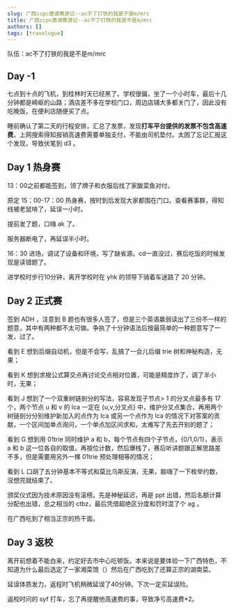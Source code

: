 ```yaml
---
slug: 广西ccpc邀请赛游记--ac不了打铁的我是不是m/mrc
title: 广西ccpc邀请赛游记--ac不了打铁的我是不是m/mrc
authors: []
tags: [travelogue]
---
```

队伍：ac不了打铁的我是不是m/mrc
## Day -1
七点到十点的飞机，到桂林时天已经黑了。学校很偏，坐了一个小时车，最后十几分钟都是崎岖的山路；酒店差不多在学校门口，周边店铺大多都关门了，因此没有吃晚饭，在便利店随便买了点。

睡前确认了第二天的行程安排，汇总了发票，发现**打车平台提供的发票不包含高速费**。上网搜索得知报销高速费需要单独支付，不能由司机垫付。太困了忘记汇报这个发现，导致伏笔到 d3 。

## Day 1 热身赛

13：00之前都能签到，领了牌子和衣服后找了家酸菜鱼对付。

原定 15：00-17：00 热身赛，按时到后发现大家都围在门口。查看赛事群，得知线被老鼠啃了，延误一小时。

提前发了题，口嗨 ak 了。

服务器断电了，再延误半小时。

16：30 进场，调试了设备和环境，写了缺省源。cd一直没过，赛后吃饭的时候发现是读错题了。

进学校时步行10分钟，离开学校时在 yhk 的领导下骑着车迷路了 20 分钟。

## Day 2 正式赛
签到 ADH ，注意到 B 题也有很多人签了，但是三个英语羸弱读出了三份不一样的题意，其中有两种都不太可做。争执了十分钟语法后按最简单的一种题意写了一发，过了。

看到 E 想到后缀自动机，但是不会写，乱搞了一会儿后缀 trie 树和神秘构造，无果；

看到 K 想到求根公式算交点再讨论交点相对位置，可能是精度炸了，调了半小时，无果；

看到 J 想到了一个双重树链剖分的写法，容易发现子节点> 1 的分叉点最多有 17 个，两个节点 u 和 v 的 lca 一定在 {u,v,分叉点} 中，维护分叉点集合，再用两个树链剖分分别维护新加入的点作为 lca 或另一个点作为 lca 的情况下对答案的贡献，一个区间加单点询问，一个单点加区间求和，太难写了先去开别的题了；

看到 G 想到用 01trie 同时维护 a 和 b，每个节点有四个子节点，{0/1,0/1}，表示 a 和 b 这一位各自的取值，再按位计数，然后爆栈了，赛后听讲题跟正解思路差不多，但是需要用另外一棵 01trie 预处理相等的情况；

看到 L 口胡了五分钟基本不等式和莫比乌斯反演，无果，脑嗨了一下枚举约数，没想完就结束了。

颁奖仪式因为技术原因没有滚榜。先是神秘延迟，再是 ppt 出错，然后名额计算分配也出错，总之相当的 ctbz，最后凭借超绝区分度和罚时混了个 ag 。

在广西吃到了相当正宗的热干面。

## Day 3 返校
离开前想着不能白来，约定好去市中心吃顿饭。本来说是要体验一下广西特色，不知道为什么最后选定了一家湘菜馆（）然后在广西吃到了还算正宗的湖南菜。

延误体质发力，返程时飞机稍微延误了40分钟。下次一定买延误险。

返校时问的 syf 打车，忘了再提醒他高速费的事，导致净亏高速费\*2。